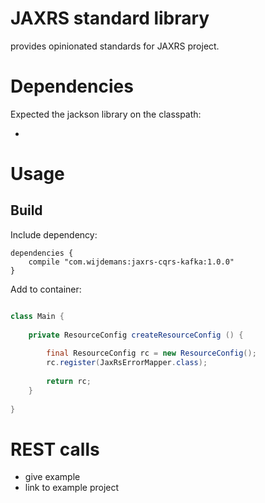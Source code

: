 
# JAXRS standard library

provides opinionated standards for JAXRS project.



# Dependencies

Expected the jackson library on the classpath:

 - 
 
# Usage

## Build 

Include dependency: 

```
dependencies {
    compile "com.wijdemans:jaxrs-cqrs-kafka:1.0.0"
}
``` 

Add to container:

```java

class Main {
    
    private ResourceConfig createResourceConfig () {
        
        final ResourceConfig rc = new ResourceConfig();
        rc.register(JaxRsErrorMapper.class);
        
        return rc;
    }  
        
}

```

# REST calls

 - give example
 - link to example project